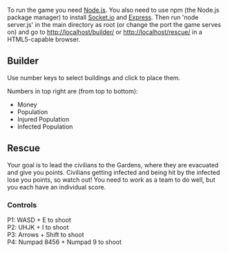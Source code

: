 To run the game you need [Node.js](http://nodejs.org/). You also need to use npm (the Node.js package manager) to install
[Socket.io](http://socket.io/) and [Express](http://expressjs.com/). Then run 'node server.js' in the main directory as
root (or change the port the game serves on) and go to [http://localhost/builder/](http://localhost/builder/) or 
[http://localhost/rescue/](http://localhost/rescue/) in a HTML5-capable browser.

Builder
-------
Use number keys to select buildings and click to place them.

Numbers in top right are (from top to bottom):

* Money
* Population
* Injured Population
* Infected Population

Rescue
------
Your goal is to lead the civilians to the Gardens, where they are evacuated and give you points. Civilians getting infected
and being hit by the infected lose you points, so watch out! You need to work as a team to do well, but you each have an
individual score.

### Controls
P1: WASD + E to shoot  
P2: UHJK + I to shoot  
P3: Arrows + Shift to shoot  
P4: Numpad 8456 + Numpad 9 to shoot  